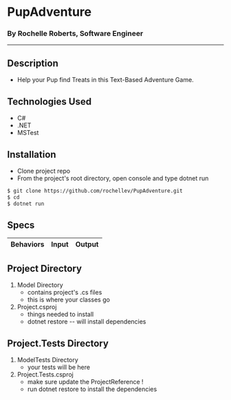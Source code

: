# PupAdventure
### By Rochelle Roberts, Software Engineer
-----

## Description
* Help your Pup find Treats in this Text-Based Adventure Game.

## Technologies Used
* C#
* .NET
* MSTest

## Installation
* Clone project repo
* From the project's root directory, open console and type dotnet run

```sh
$ git clone https://github.com/rochellev/PupAdventure.git
$ cd  
$ dotnet run
```

## Specs

| Behaviors       | Input          | Output      |
| ---------------- |:------------:| :--------------:|


## Project Directory
1. Model Directory
    * contains project's .cs files 
    * this is where your classes go
2. Project.csproj
    * things needed to install 
    * dotnet restore -- will install dependencies

## Project.Tests Directory
1. ModelTests Directory
    * your tests will be here
2. Project.Tests.csproj
    * make sure update the ProjectReference !
    * run dotnet restore to install the dependencies
